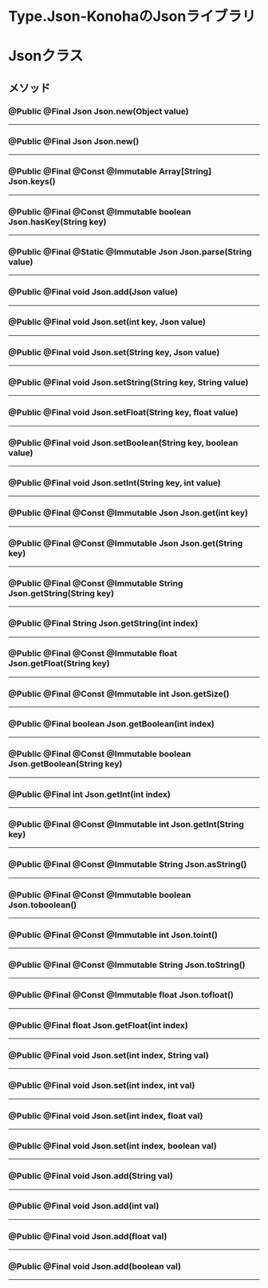 Type.Json-KonohaのJsonライブラリ
====================
# Jsonクラス
## メソッド

### @Public @Final Json Json.new(Object value)

---

### @Public @Final Json Json.new()

---

### @Public @Final @Const @Immutable Array[String] Json.keys()

---

### @Public @Final @Const @Immutable boolean Json.hasKey(String key)

---

### @Public @Final @Static @Immutable Json Json.parse(String value)

---

### @Public @Final void Json.add(Json value)

---

### @Public @Final void Json.set(int key, Json value)

---

### @Public @Final void Json.set(String key, Json value)

---

### @Public @Final void Json.setString(String key, String value)

---

### @Public @Final void Json.setFloat(String key, float value)

---

### @Public @Final void Json.setBoolean(String key, boolean value)

---

### @Public @Final void Json.setInt(String key, int value)

---

### @Public @Final @Const @Immutable Json Json.get(int key)

---

### @Public @Final @Const @Immutable Json Json.get(String key)

---

### @Public @Final @Const @Immutable String Json.getString(String key)

---

### @Public @Final String Json.getString(int index)

---

### @Public @Final @Const @Immutable float Json.getFloat(String key)

---

### @Public @Final @Const @Immutable int Json.getSize()

---

### @Public @Final boolean Json.getBoolean(int index)

---

### @Public @Final @Const @Immutable boolean Json.getBoolean(String key)

---

### @Public @Final int Json.getInt(int index)

---

### @Public @Final @Const @Immutable int Json.getInt(String key)

---

### @Public @Final @Const @Immutable String Json.asString()

---

### @Public @Final @Const @Immutable boolean Json.toboolean()

---

### @Public @Final @Const @Immutable int Json.toint()

---

### @Public @Final @Const @Immutable String Json.toString()

---

### @Public @Final @Const @Immutable float Json.tofloat()

---

### @Public @Final float Json.getFloat(int index)

---

### @Public @Final void Json.set(int index, String val)

---

### @Public @Final void Json.set(int index, int val)

---

### @Public @Final void Json.set(int index, float val)

---

### @Public @Final void Json.set(int index, boolean val)

---

### @Public @Final void Json.add(String val)

---

### @Public @Final void Json.add(int val)

---

### @Public @Final void Json.add(float val)

---

### @Public @Final void Json.add(boolean val)

---

